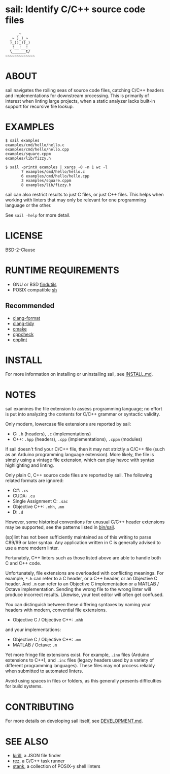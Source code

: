 # sail: Identify C/C++ source code files

```text
     _~
  _~ )_)_~
  )_))_))_)
  _!__!__!_
  \______t/
~~~~~~~~~~~~~
```

# ABOUT

sail navigates the roiling seas of source code files, catching C/C++ headers and implementations for downstream processing. This is primarily of interest when linting large projects, when a static analyzer lacks built-in support for recursive file lookup.

# EXAMPLES

```console
$ sail examples
examples/cmd/hello/hello.c
examples/cmd/hello/hello.cpp
examples/square.cppm
examples/lib/fizzy.h

$ sail -print0 examples | xargs -0 -n 1 wc -l
       7 examples/cmd/hello/hello.c
       6 examples/cmd/hello/hello.cpp
       3 examples/square.cppm
       8 examples/lib/fizzy.h
```

sail can also restrict results to just C files, or just C++ files. This helps when working with linters that may only be relevant for one programming language or the other.

See `sail -help` for more detail.

# LICENSE

BSD-2-Clause

# RUNTIME REQUIREMENTS

* GNU or BSD [findutils](https://en.wikipedia.org/wiki/Find_(Unix))
* POSIX compatible [sh](https://pubs.opengroup.org/onlinepubs/9699919799/utilities/sh.html)

## Recommended

* [clang-format](https://clang.llvm.org/docs/ClangFormat.html)
* [clang-tidy](https://clang.llvm.org/extra/clang-tidy/)
* [cmake](https://cmake.org/)
* [cppcheck](http://cppcheck.sourceforge.net/)
* [cpplint](https://github.com/cpplint/cpplint)

# INSTALL

For more information on installing or uninstalling sail, see [INSTALL.md](INSTALL.md).

# NOTES

sail examines the file extension to assess programming language; no effort is put into analyzing the contents for C/C++ grammar or syntactic validity.

Only modern, lowercase file extensions are reported by sail:

* C: `.h` (headers), `.c` (implementations)
* C++: `.hpp` (headers), `.cpp` (implementations), `.cppm` (modules)

If sail doesn't find your C/C++ file, then it may not strictly a C/C++ file (such as an Arduino programming language extension). More likely, the file is simply using a vintage file extension, which can play havoc with syntax highlighting and linting.

Only plain C, C++ source code files are reported by sail. The following related formats are ignored:

* C#: `.cs`
* CUDA: `.cu`
* Single Assignment C: `.sac`
* Objective C++: `.mhh`, `.mm`
* D: `.d`

However, some historical conventions for unusual C/C++ header extensions may be supported, see the patterns listed in [bin/sail](https://github.com/mcandre/sail/blob/master/bin/sail).

(sp)lint has not been sufficiently maintained as of this writing to parse C89/99 or later syntax. Any application written in C is generally advised to use a more modern linter.

Fortunately, C++ linters such as those listed above are able to handle both C and C++ code.

Unfortunately, file extensions are overloaded with conflicting meanings. For example, `*.h` can refer to a C header, or a C++ header, or an Objective C header. And `.m` can refer to an Objective C implementation or a MATLAB / Octave implementation. Sending the wrong file to the wrong linter will produce incorrect results. Likewise, your text editor will often get confused.

You can distinguish between these differing syntaxes by naming your headers with modern, convential file extensions.

* Objective C / Objective C++: `.mhh`

and your implementations:

* Objective C / Objective C++: `.mm`
* MATLAB / Octave: `.m`

Yet more fringe file extensions exist. For example, `.ino` files (Arduino extensions to C++), and `.inc` files (legacy headers used by a variety of different programming languages). These files may not process reliably when submitted to automated linters.

Avoid using spaces in files or folders, as this generally presents difficulties for build systems.

# CONTRIBUTING

For more details on developing sail itself, see [DEVELOPMENT.md](DEVELOPMENT.md).

# SEE ALSO

* [kirill](https://github.com/mcandre/kirill), a JSON file finder
* [rez](https://github.com/mcandre/rez), a C/C++ task runner
* [stank](https://github.com/mcandre/stank), a collection of POSIX-y shell linters
